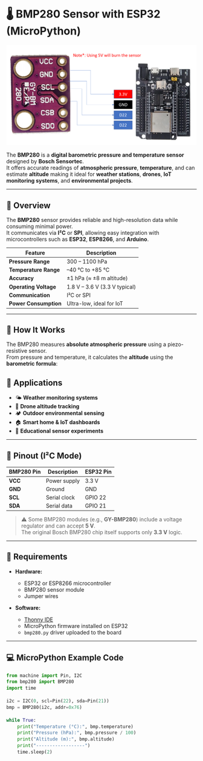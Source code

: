 # 🌡️ BMP280 Sensor with ESP32 (MicroPython)



![BMP280 Sensor](image/connection.png)





The **BMP280** is a **digital barometric pressure and temperature sensor** designed by **Bosch Sensortec**.  
It offers accurate readings of **atmospheric pressure**, **temperature**, and can estimate **altitude** making it ideal for **weather stations**, **drones**, **IoT monitoring systems**, and **environmental projects**.

---

## 🧭 Overview

The **BMP280** sensor provides reliable and high-resolution data while consuming minimal power.  
It communicates via **I²C** or **SPI**, allowing easy integration with microcontrollers such as **ESP32**, **ESP8266**, and **Arduino**.

| Feature | Description |
|----------|--------------|
| **Pressure Range** | 300 – 1100 hPa |
| **Temperature Range** | –40 °C to +85 °C |
| **Accuracy** | ±1 hPa (≈ ±8 m altitude) |
| **Operating Voltage** | 1.8 V – 3.6 V (3.3 V typical) |
| **Communication** | I²C or SPI |
| **Power Consumption** | Ultra-low, ideal for IoT |

---

## 🧠 How It Works

The BMP280 measures **absolute atmospheric pressure** using a piezo-resistive sensor.  
From pressure and temperature, it calculates the **altitude** using the **barometric formula**:


## 🧩 Applications

- 🌤️ **Weather monitoring systems**  
- 🚁 **Drone altitude tracking**  
- 🏕️ **Outdoor environmental sensing**  
- 🏠 **Smart home & IoT dashboards**  
- 🧪 **Educational sensor experiments**

---

## 🔌 Pinout (I²C Mode)

| BMP280 Pin | Description | ESP32 Pin |
|-------------|-------------|------------|
| **VCC** | Power supply | 3.3 V |
| **GND** | Ground | GND |
| **SCL** | Serial clock | GPIO 22 |
| **SDA** | Serial data | GPIO 21 |

> ⚠️ Some BMP280 modules (e.g., **GY-BMP280**) include a voltage regulator and can accept **5 V**.  
> The original Bosch BMP280 chip itself supports only **3.3 V** logic.

---

## 🧰 Requirements

- **Hardware:**
  - ESP32 or ESP8266 microcontroller  
  - BMP280 sensor module  
  - Jumper wires  

- **Software:**
  - [Thonny IDE](https://thonny.org/)  
  - MicroPython firmware installed on ESP32  
  - `bmp280.py` driver uploaded to the board  

---

## 💻 MicroPython Example Code

```python
from machine import Pin, I2C
from bmp280 import BMP280
import time

i2c = I2C(0, scl=Pin(22), sda=Pin(21))
bmp = BMP280(i2c, addr=0x76)

while True:
    print("Temperature (°C):", bmp.temperature)
    print("Pressure (hPa):", bmp.pressure / 100)
    print("Altitude (m):", bmp.altitude)
    print("------------------")
    time.sleep(2)
